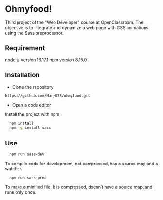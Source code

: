 
# Ohmyfood!

Third project of the "Web Developer" course at OpenClassroom. 
The objective is to integrate and dynamize a web page with CSS animations using the Sass preprocessor.


## Requirement
node.js version 16.17.1
npm version 8.15.0


## Installation

- Clone the repository
```bash
https://github.com/MaryG78/ohmyfood.git
```
- Open a code editor

Install the project with npm
```bash
  npm install
  npm -g install sass
```

## Use

```bash
  npm run sass-dev
```
To compile code for development, not compressed, has a source map and a watcher.


```bash
  npm run sass-prod
```
To make a minified file. It is compressed, doesn’t have a source map, and runs only once.
